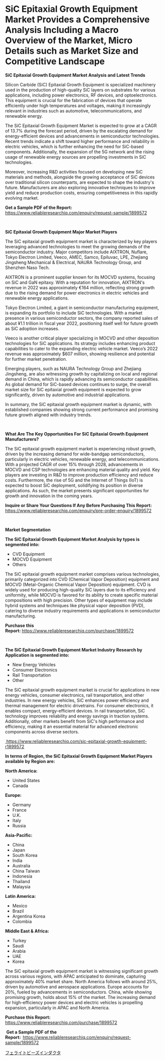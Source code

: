 <p><h1>SiC Epitaxial Growth Equipment Market Provides a Comprehensive Analysis Including a Macro Overview of the Market, Micro Details such as Market Size and Competitive Landscape</h1></p><p><strong>SiC Epitaxial Growth Equipment Market Analysis and Latest Trends</strong></p>
<p><p>Silicon Carbide (SiC) Epitaxial Growth Equipment is specialized machinery used in the production of high-quality SiC layers on substrates for various applications, including power electronics, RF devices, and optoelectronics. This equipment is crucial for the fabrication of devices that operate efficiently under high temperatures and voltages, making it increasingly relevant in industries such as automotive, telecommunications, and renewable energy.</p><p>The SiC Epitaxial Growth Equipment Market is expected to grow at a CAGR of 13.7% during the forecast period, driven by the escalating demand for energy-efficient devices and advancements in semiconductor technologies. Recent trends indicate a shift toward higher performance and reliability in electric vehicles, which is further enhancing the need for SiC-based components. Additionally, the expansion of the 5G network and the rising usage of renewable energy sources are propelling investments in SiC technologies.</p><p>Moreover, increasing R&D activities focused on developing new SiC materials and methods, alongside the growing acceptance of SiC devices over traditional silicon counterparts, are expected to shape the industry's future. Manufacturers are also exploring innovative techniques to improve yield and reduce production costs, ensuring competitiveness in this rapidly evolving market.</p></p>
<p><strong>Get a Sample PDF of the Report:&nbsp;</strong> <a href="https://www.reliableresearchiq.com/enquiry/request-sample/1899572?utm_campaign=1082&utm_medium=2&utm_source=Github&utm_content=ia&utm_term=01032025&utm_id=sic-epitaxial-growth-equipment">https://www.reliableresearchiq.com/enquiry/request-sample/1899572</a></p>
<p>&nbsp;</p>
<p><strong>SiC Epitaxial Growth Equipment Major Market Players</strong></p>
<p><p>The SiC epitaxial growth equipment market is characterized by key players leveraging advanced technologies to meet the growing demands of the semiconductor industry. Major competitors include AIXTRON, Nuflare, Tokyo Electron Limited, Veeco, AMEC, Samco, Epiluvac, LPE, Zhejiang Jingsheng Mechanical & Electrical, NAURA Technology Group, and Shenzhen Naso Tech.</p><p>AIXTRON is a prominent supplier known for its MOCVD systems, focusing on SiC and GaN epitaxy. With a reputation for innovation, AIXTRON's revenue in 2022 was approximately €164 million, reflecting strong growth due to the rising demand for power electronics in electric vehicles and renewable energy applications.</p><p>Tokyo Electron Limited, a giant in semiconductor manufacturing equipment, is expanding its portfolio to include SiC technologies. With a market presence in various semiconductor sectors, the company reported sales of about ¥1.1 trillion in fiscal year 2022, positioning itself well for future growth as SiC adoption increases.</p><p>Veeco is another critical player specializing in MOCVD and other deposition technologies for SiC applications. Its strategy includes enhancing product capabilities to cater to the expanding electric vehicle market. Veeco’s 2022 revenue was approximately $607 million, showing resilience and potential for further market penetration.</p><p>Emerging players, such as NAURA Technology Group and Zhejiang Jingsheng, are also witnessing growth by capitalizing on local and regional demand in China, which is rapidly advancing its semiconductor capabilities. As global demand for SiC-based devices continues to surge, the overall market size for SiC epitaxial growth equipment is expected to grow significantly, driven by automotive and industrial applications.</p><p>In summary, the SiC epitaxial growth equipment market is dynamic, with established companies showing strong current performance and promising future growth aligned with industry trends.</p></p>
<p>&nbsp;</p>
<p><strong>What Are The Key Opportunities For SiC Epitaxial Growth Equipment Manufacturers?</strong></p>
<p><p>The SiC epitaxial growth equipment market is experiencing robust growth, driven by the increasing demand for wide-bandgap semiconductors, particularly in electric vehicles, renewable energy, and telecommunications. With a projected CAGR of over 15% through 2028, advancements in MOCVD and CSP technologies are enhancing material quality and yield. Key players are investing in R&D to improve production efficiency and reduce costs. Furthermore, the rise of 5G and the Internet of Things (IoT) is expected to boost SiC deployment, solidifying its position in diverse applications. As such, the market presents significant opportunities for growth and innovation in the coming years.</p></p>
<p><strong>Inquire or Share Your Questions If Any Before Purchasing This Report:</strong> <a href="https://www.reliableresearchiq.com/enquiry/pre-order-enquiry/1899572?utm_campaign=1082&utm_medium=2&utm_source=Github&utm_content=ia&utm_term=01032025&utm_id=sic-epitaxial-growth-equipment">https://www.reliableresearchiq.com/enquiry/pre-order-enquiry/1899572</a></p>
<p>&nbsp;</p>
<p><strong>Market Segmentation</strong></p>
<p><strong>The SiC Epitaxial Growth Equipment Market Analysis by types is segmented into:</strong></p>
<p><ul><li>CVD Equipment</li><li>MOCVD Equipment</li><li>Others</li></ul></p>
<p><p>The SiC epitaxial growth equipment market comprises various technologies, primarily categorized into CVD (Chemical Vapor Deposition) equipment and MOCVD (Metal-Organic Chemical Vapor Deposition) equipment. CVD is widely used for producing high-quality SiC layers due to its efficiency and uniformity, while MOCVD is favored for its ability to create specific material compositions with high precision. Other types of equipment may include hybrid systems and techniques like physical vapor deposition (PVD), catering to diverse industry requirements and applications in semiconductor manufacturing.</p></p>
<p><strong>Purchase this Report:&nbsp;</strong><a href="https://www.reliableresearchiq.com/purchase/1899572?utm_campaign=1082&utm_medium=2&utm_source=Github&utm_content=ia&utm_term=01032025&utm_id=sic-epitaxial-growth-equipment">https://www.reliableresearchiq.com/purchase/1899572</a></p>
<p>&nbsp;</p>
<p><strong>The SiC Epitaxial Growth Equipment Market Industry Research by Application is segmented into:</strong></p>
<p><ul><li>New Energy Vehicles</li><li>Consumer Electronics</li><li>Rail Transportation</li><li>Other</li></ul></p>
<p><p>The SiC epitaxial growth equipment market is crucial for applications in new energy vehicles, consumer electronics, rail transportation, and other industries. In new energy vehicles, SiC enhances power efficiency and thermal management for electric drivetrains. For consumer electronics, it enables compact, energy-efficient devices. In rail transportation, SiC technology improves reliability and energy savings in traction systems. Additionally, other markets benefit from SiC's high performance and efficiency, making it an essential material for advanced electronic components across diverse sectors.</p></p>
<p><a href="https://www.reliableresearchiq.com/sic-epitaxial-growth-equipment-r1899572?utm_campaign=1082&utm_medium=2&utm_source=Github&utm_content=ia&utm_term=01032025&utm_id=sic-epitaxial-growth-equipment">&nbsp;https://www.reliableresearchiq.com/sic-epitaxial-growth-equipment-r1899572</a></p>
<p><strong>In terms of Region, the SiC Epitaxial Growth Equipment Market Players available by Region are:</strong></p>
<p>
    <p> <strong> North America: </strong>
        <ul>
            <li>United States</li>
            <li>Canada</li>
        </ul>
        </p> 
    <p> <strong> Europe: </strong>
        <ul>
            <li>Germany</li>
            <li>France</li>
            <li>U.K.</li>
            <li>Italy</li>
            <li>Russia</li>
        </ul>
        </p> 
    <p> <strong> Asia-Pacific: </strong>
        <ul>
            <li>China</li>
            <li>Japan</li>
            <li>South Korea</li>
            <li>India</li>
            <li>Australia</li>
            <li>China Taiwan</li>
            <li>Indonesia</li>
            <li>Thailand</li>
            <li>Malaysia</li>
        </ul>
        </p> 
    <p> <strong> Latin America: </strong>
        <ul>
            <li>Mexico</li>
            <li>Brazil</li>
            <li>Argentina Korea</li>
            <li>Colombia</li>
        </ul>
        </p> 
    <p> <strong> Middle East & Africa: </strong>
        <ul>
            <li>Turkey</li>
            <li>Saudi</li>
            <li>Arabia</li>
            <li>UAE</li>
            <li>Korea</li>
        </ul>
    </p>
    </p>
<p><p>The SiC epitaxial growth equipment market is witnessing significant growth across various regions, with APAC anticipated to dominate, capturing approximately 40% market share. North America follows with around 25%, driven by automotive and aerospace applications. Europe accounts for 20%, fueled by advancements in semiconductors. China, while showing promising growth, holds about 15% of the market. The increasing demand for high-efficiency power devices and electric vehicles is propelling expansion, particularly in APAC and North America.</p></p>
<p><strong>Purchase this Report: </strong><a href="https://www.reliableresearchiq.com/purchase/1899572?utm_campaign=1082&utm_medium=2&utm_source=Github&utm_content=ia&utm_term=01032025&utm_id=sic-epitaxial-growth-equipment">https://www.reliableresearchiq.com/purchase/1899572</a></p>
<p>&nbsp;<strong>Get a Sample PDF of the Report:&nbsp;&nbsp;</strong><a href="https://www.reliableresearchiq.com/enquiry/request-sample/1899572?utm_campaign=1082&utm_medium=2&utm_source=Github&utm_content=ia&utm_term=01032025&utm_id=sic-epitaxial-growth-equipment">https://www.reliableresearchiq.com/enquiry/request-sample/1899572</a></p>
<p><strong></strong></p>
<p><p><a href="https://github.com/lababdou/Market-Research-Report-List-6/blob/main/312603740691.md?utm_campaign=1082&utm_medium=2&utm_source=Github&utm_content=ia&utm_term=01032025&utm_id=sic-epitaxial-growth-equipment">フェライトビーズインダクタ</a></p></p>